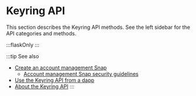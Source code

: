# Keyring API

This section describes the Keyring API methods.
See the left sidebar for the API categories and methods.

:::flaskOnly
:::

:::tip See also
- [Create an account management Snap](../../how-to/use-keyring-api/snap/index.md)
  - [Account management Snap security guidelines](../../how-to/use-keyring-api/snap/security.md)
- [Use the Keyring API from a dapp](../../how-to/use-keyring-api/dapp.md)
- [About the Keyring API](../../concepts/keyring-api.md)
:::
